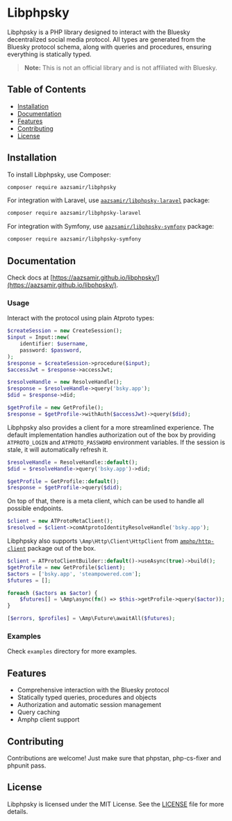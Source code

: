 # Libphpsky

Libphpsky is a PHP library designed to interact with the Bluesky decentralized social media protocol. All types are generated from the Bluesky protocol schema, along with queries and procedures, ensuring everything is statically typed.

> **Note:** This is not an official library and is not affiliated with Bluesky.

## Table of Contents

-   [Installation](#installation)
-   [Documentation](#documentation)
-   [Features](#features)
-   [Contributing](#contributing)
-   [License](#license)

## Installation

To install Libphpsky, use Composer:

```sh
composer require aazsamir/libphpsky
```

For integration with Laravel, use [`aazsamir/libphpsky-laravel`](https://github.com/aazsamir/libphpsky-laravel) package:

```sh
composer require aazsamir/libphpsky-laravel
```

For integration with Symfony, use [`aazsamir/libphpsky-symfony`](https://github.com/aazsamir/libphpsky-symfony) package:

```sh
composer require aazsamir/libphpsky-symfony
```

## Documentation

Check docs at [https://aazsamir.github.io/libphpsky/](https://aazsamir.github.io/libphpsky/).

### Usage

Interact with the protocol using plain Atproto types:

```php
$createSession = new CreateSession();
$input = Input::new(
    identifier: $username,
    password: $password,
);
$response = $createSession->procedure($input);
$accessJwt = $response->accessJwt;

$resolveHandle = new ResolveHandle();
$response = $resolveHandle->query('bsky.app');
$did = $response->did;

$getProfile = new GetProfile();
$response = $getProfile->withAuth($accessJwt)->query($did);
```

Libphpsky also provides a client for a more streamlined experience. The default implementation handles authorization out of the box by providing `ATPROTO_LOGIN` and `ATPROTO_PASSWORD` environment variables. If the session is stale, it will automatically refresh it.

```php
$resolveHandle = ResolveHandle::default();
$did = $resolveHandle->query('bsky.app')->did;

$getProfile = GetProfile::default();
$response = $getProfile->query($did);
```

On top of that, there is a meta client, which can be used to handle all possible endpoints.

```php
$client = new ATProtoMetaClient();
$resolved = $client->comAtprotoIdentityResolveHandle('bsky.app');
```

Libphpsky also supports `\Amp\Http\Client\HttpClient` from [`amphp/http-client`](https://github.com/amphp/http-client) package out of the box.

```php
$client = ATProtoClientBuilder::default()->useAsync(true)->build();
$getProfile = new GetProfile($client);
$actors = ['bsky.app', 'steampowered.com'];
$futures = [];

foreach ($actors as $actor) {
    $futures[] = \Amp\async(fn() => $this->getProfile->query($actor));
}

[$errors, $profiles] = \Amp\Future\awaitAll($futures);
```

### Examples

Check `examples` directory for more examples.

## Features

-   Comprehensive interaction with the Bluesky protocol
-   Statically typed queries, procedures and objects
-   Authorization and automatic session management
-   Query caching
-   Amphp client support

## Contributing

Contributions are welcome! Just make sure that phpstan, php-cs-fixer and phpunit pass.

## License

Libphpsky is licensed under the MIT License. See the [LICENSE](LICENSE) file for more details.
